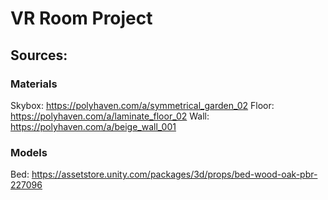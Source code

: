 # VR Room Project

## Sources:

### Materials
Skybox: https://polyhaven.com/a/symmetrical_garden_02
Floor: https://polyhaven.com/a/laminate_floor_02
Wall: https://polyhaven.com/a/beige_wall_001

### Models
Bed: https://assetstore.unity.com/packages/3d/props/bed-wood-oak-pbr-227096